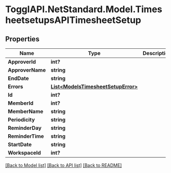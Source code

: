 # TogglAPI.NetStandard.Model.TimesheetsetupsAPITimesheetSetup
## Properties

Name | Type | Description | Notes
------------ | ------------- | ------------- | -------------
**ApproverId** | **int?** |  | [optional] 
**ApproverName** | **string** |  | [optional] 
**EndDate** | **string** |  | [optional] 
**Errors** | [**List&lt;ModelsTimesheetSetupError&gt;**](ModelsTimesheetSetupError.md) |  | [optional] 
**Id** | **int?** |  | [optional] 
**MemberId** | **int?** |  | [optional] 
**MemberName** | **string** |  | [optional] 
**Periodicity** | **string** |  | [optional] 
**ReminderDay** | **string** |  | [optional] 
**ReminderTime** | **string** |  | [optional] 
**StartDate** | **string** |  | [optional] 
**WorkspaceId** | **int?** |  | [optional] 

[[Back to Model list]](../README.md#documentation-for-models) [[Back to API list]](../README.md#documentation-for-api-endpoints) [[Back to README]](../README.md)

